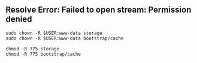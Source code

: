 <!-- @format -->

## Resolve Error: Failed to open stream: Permission denied

```
sudo chown -R $USER:www-data storage
sudo chown -R $USER:www-data bootstrap/cache

chmod -R 775 storage
chmod -R 775 bootstrap/cache
```

